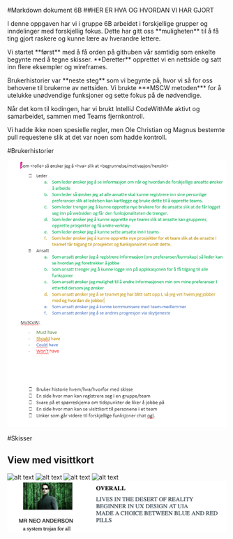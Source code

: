 #Markdown dokument 6B
##HER ER HVA OG HVORDAN VI HAR GJORT

<p>I denne oppgaven har vi i gruppe 6B arbeidet i forskjellige grupper og inndelinger med forskjellig fokus. 
Dette har gitt oss **muligheten** til å få ting gjort raskere og kunne lære av hverandre lettere.</p>
<p>Vi startet **først** med å få orden på githuben vår samtidig som enkelte begynte med å tegne skisser.
**Deretter** opprettet vi en nettside og satt inn flere eksempler og wireframes.</p>
<p>Brukerhistorier var **neste steg** som vi begynte på, hvor vi så for oss behovene til brukerne av nettsiden.
Vi brukte ***MSCW metoden*** for å utelukke unødvendige funksjoner og sette fokus på de nødvendige.</p>
<p>Når det kom til kodingen, har vi brukt IntelliJ CodeWithMe aktivt og samarbeidet, sammen med Teams fjernkontroll.</p>
<p>Vi hadde ikke noen spesielle regler, men Ole Christian og Magnus bestemte pull requestene slik at det var noen som hadde kontroll.</p>




#Brukerhistorier

![alt text](https://raw.githubusercontent.com/Gruppe-6B/Gruppe-6B.github.io/visittkort/img.png) 



#Skisser

## View med visittkort
![alt text](https://github.com/Gruppe-6B/is114/blob/main/Visittkort-design.png?raw=true)
![alt text](https://github.com/Gruppe-6B/is114/blob/main/Visittkort-design%202.png?raw=true)
![alt text](https://github.com/Gruppe-6B/is114/blob/main/Visittkort-design%203.png?raw=true)
![alt text](https://github.com/Gruppe-6B/is114/blob/main/Visittkort-design%204.png?raw=true)
![alt text](https://github.com/Gruppe-6B/Gruppe-6B.github.io/blob/2c52d8c2330b6167edeade0a8b20f2a8fe9972f3/VISITBILETTE.png)


